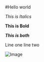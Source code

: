 #Hello world

*This is Italics*

**This is Bold**

***This is both***

Line one
line two

![Image](http://url/a.png)
